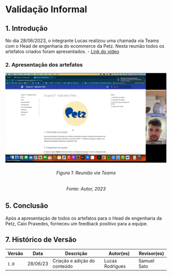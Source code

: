 # Validação Informal

## 1. Introdução

No dia 28/06/2023, o integrante Lucas realizou uma chamada via Teams com o Head de engenharia do ecommerce da Petz. Nesta reunião todos os artefatos criados foram apresentados.  - [Link do vídeo](https://youtu.be/an_ftWnX1Dk)


### 2. Apresentação dos artefatos

![Teste](../../assets/analise/validacaoInformal.png)

<h6 align = "center"> Figura 1: Reunião via Teams </h6>
<h6 align = "center"> Fonte: Autor, 2023 </h6>


## 5. Conclusão

Após a apresentação de todos os artefatos para o Head de engenharia da Petz, Caio Praxedes, forneceu um feedback positivo para a equipe. 

 
## 7. Histórico de Versão

| Versão | Data     | Descrição                                  | Autor(es)     | Revisor(es)   |
| ------ | -------- | ------------------------------------------ | ------------- | ------------- |
| `1.0`  | 28/06/23 | Criação e adição do conteúdo               | Lucas Rodrigues |  Samuel Sato |